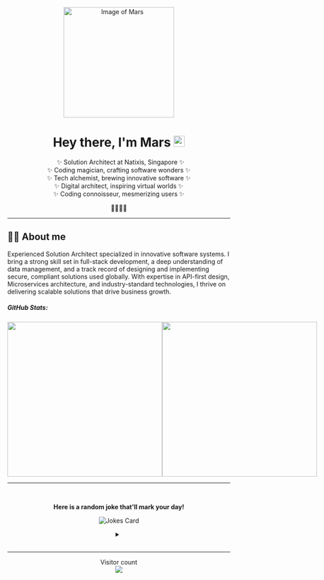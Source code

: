 <div class="info">
  <p align="center" class="header-image"><img src="https://avatars.githubusercontent.com/u/60029910?v=4" width="250" alt="Image of Mars"></p>
  <h1 class="name" align="center"><span>Hey there, I'm Mars <img src="https://media.giphy.com/media/hvRJCLFzcasrR4ia7z/giphy.gif" width="25px"></span></h1>
  <p class="meta-data" align="center">
    ✨ Solution Architect at Natixis, Singapore ✨<br/>
    ✨ Coding magician, crafting software wonders ✨<br/>
    ✨ Tech alchemist, brewing innovative software ✨<br/>
    ✨ Digital architect, inspiring virtual worlds ✨<br/>
    ✨ Coding connoisseur, mesmerizing users ✨
  </p>
  <p class="info-footer" align="center">
    🥃👨‍💻🎯
  </p>
</div>

---

## 🙋‍♂️ About me

Experienced Solution Architect specialized in innovative software systems. I bring a strong skill set in full-stack development, a deep understanding of data management, and a track record of designing and implementing secure, compliant solutions used globally. With expertise in API-first design, Microservices architecture, and industry-standard technologies, I thrive on delivering scalable solutions that drive business growth.

##### GitHub Stats:

<div style="display: inline-flex;">

  <img src="https://github-readme-stats.vercel.app/api?username=mars-bytes&theme=github_dark&hide_border=true&include_all_commits=true&count_private=true" width="350px">

 <img src="https://github-readme-streak-stats.herokuapp.com/?user=mars-bytes&theme=github_dark&hide_border=true" width="350px">

</div>

---
<div align="center">
 <br>
 <p align="centre"><b> Here is a random joke that'll mark your day!</b></p>
 
 
![Jokes Card](https://readme-jokes.vercel.app/api)
 
 
<details><summary align="center"> </samp></summary><p align ="centre"> Refresh page to load New joke</p></details>
<br>
</div>

---
<p align="center"> 
  Visitor count<br>
  <img src="https://profile-counter.glitch.me/mars-bytes/count.svg" />
</p>
